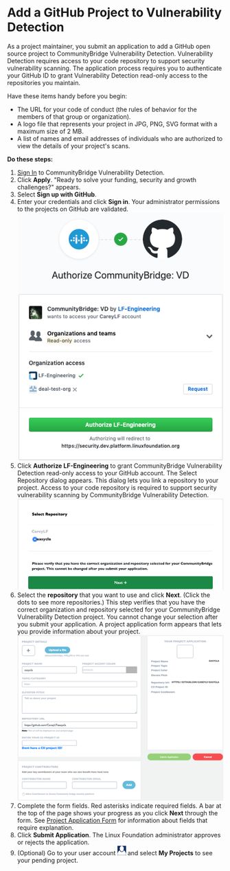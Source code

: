 # Add a GitHub Project to Vulnerability Detection

As a project maintainer, you submit an application to add a GitHub open source project to CommunityBridge Vulnerability Detection. Vulnerability Detection requires access to your code repository to support security vulnerability scanning. The application process requires you to authenticate your GitHub ID to grant Vulnerability Detection read-only access to the repositories you maintain.

Have these items handy before you begin:

* The URL for your code of conduct \(the rules of behavior for the members of that group or organization\).
* A logo file that represents your project in JPG, PNG, SVG format with a maximum size of 2 MB.
* A list of names and email addresses of individuals who are authorized to view the details of your project's scans.

**Do these steps:**

1. [Sign In](../../../sso/sign-in/) to CommunityBridge Vulnerability Detection.
2. Click **Apply**. "Ready to solve your funding, security and growth challenges?" appears.
3. Select **Sign up with GitHub**.
4. Enter your credentials and click **Sign in**. Your administrator permissions to the projects on GitHub are validated. ![](../../../.gitbook/assets/7419009.png)
5. Click **Authorize LF-Engineering** to grant CommunityBridge Vulnerability Detection read-only access to your GitHub account. The Select Repository dialog appears. This dialog lets you link a repository to your project. Access to your code repository is required to support security vulnerability scanning by CommunityBridge Vulnerability Detection. ![](../../../.gitbook/assets/7419006.png)
6. Select the **repository** that you want to use and click **Next**. \(Click the dots to see more repositories.\) This step verifies that you have the correct organization and repository selected for your CommunityBridge Vulnerability Detection project. You cannot change your selection after you submit your application.  A project application form appears that lets you provide information about your project. ![](../../../.gitbook/assets/7419005.png)
7. Complete the form fields. Red asterisks indicate required fields. A bar at the top of the page shows your progress as you click **Next** through the form. See [Project Application Form](../../communitybridge-funding/project-application.md) for information about fields that require explanation.
8. Click **Submit Application**. The Linux Foundation administrator approves or rejects the application.
9. \(Optional\) Go to your user account ![](../../../.gitbook/assets/7419007.png) and select **My Projects** to see your pending project.

